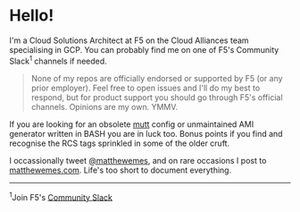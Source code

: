 <!-- markdownlint-disable no-trailing-punctuation -->
# Hello!
<!-- markdownlint-enable no-trailing-punctuation -->

<!-- markdownlint-disable no-inline-html -->
I'm a Cloud Solutions Architect at F5 on the Cloud Alliances team specialising in GCP. You can probably find me on one of F5's Community Slack<sup>1</sup> channels if needed.
<!-- markdownlint-enable no-inline-html -->

> None of my repos are officially endorsed or supported by F5 (or any prior employer). Feel free to open issues and I'll do my best to respond, but for product support you should go through F5's official channels. Opinions are my own. YMMV.

If you are looking for an obsolete [mutt](http://www.mutt.org/) config or unmaintained AMI generator written in BASH you are in luck too. Bonus points if you find and recognise the RCS tags sprinkled in some of the older cruft.

I occassionally tweet [@matthewemes](https://twitter.com/matthewemes), and on rare occasions I post to [matthewemes.com](https://matthewemes.com/). Life's too short to document everything.

---

<!-- markdownlint-disable no-inline-html -->
<sup>1</sup>Join F5's [Community Slack](https://f5cloudsolutions.herokuapp.com/)
<!-- markdownlint-enable no-inline-html -->
